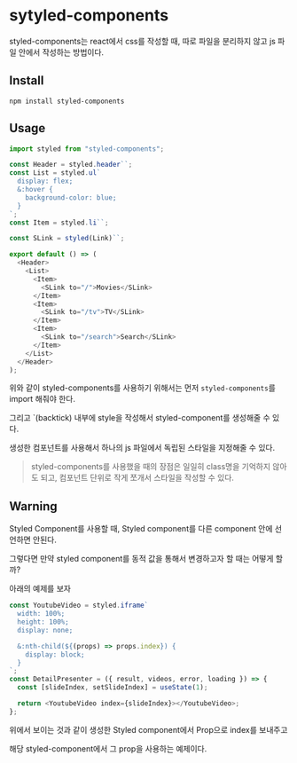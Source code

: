 # sytyled-components

styled-components는 react에서 css를 작성할 때, 따로 파일을 분리하지 않고 js 파일 안에서 작성하는 방법이다.

## Install

`npm install styled-components`

## Usage

```js
import styled from "styled-components";

const Header = styled.header``;
const List = styled.ul`
  display: flex;
  &:hover {
    background-color: blue;
  }
`;
const Item = styled.li``;

const SLink = styled(Link)``;

export default () => (
  <Header>
    <List>
      <Item>
        <SLink to="/">Movies</SLink>
      </Item>
      <Item>
        <SLink to="/tv">TV</SLink>
      </Item>
      <Item>
        <SLink to="/search">Search</SLink>
      </Item>
    </List>
  </Header>
);
```

위와 같이 styled-components를 사용하기 위해서는 먼저 `styled-components`를 import 해줘야 한다.

그리고 `(backtick) 내부에 style을 작성해서 styled-component를 생성해줄 수 있다.

생성한 컴포넌트를 사용해서 하나의 js 파일에서 독립된 스타일을 지정해줄 수 있다.

> styled-components를 사용했을 때의 장점은 일일히 class명을 기억하지 않아도 되고, 컴포넌트 단위로 작게 쪼개서 스타일을 작성할 수 있다.

## Warning

Styled Component를 사용할 때, Styled component를 다른 component 안에 선언하면 안된다.

그렇다면 만약 styled component를 동적 값을 통해서 변경하고자 할 때는 어떻게 할까?

아래의 예제를 보자

```js
const YoutubeVideo = styled.iframe`
  width: 100%;
  height: 100%;
  display: none;

  &:nth-child(${(props) => props.index}) {
    display: block;
  }
`;
const DetailPresenter = ({ result, videos, error, loading }) => {
  const [slideIndex, setSlideIndex] = useState(1);

  return <YoutubeVideo index={slideIndex}></YoutubeVideo>;
};
```

위에서 보이는 것과 같이 생성한 Styled component에서 Prop으로 index를 보내주고

해당 styled-component에서 그 prop을 사용하는 예제이다.

